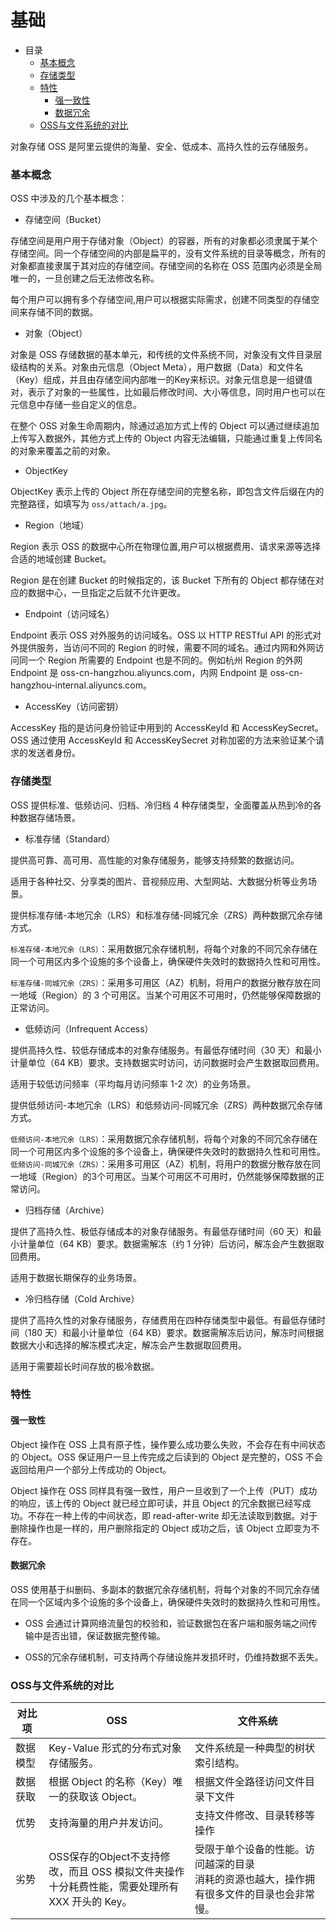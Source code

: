 # 基础

- 目录
    - [基本概念](#基本概念)
    - [存储类型](#存储类型)
    - [特性](#特性)
      - [强一致性](#强一致性)
      - [数据冗余](#数据冗余)
    - [OSS与文件系统的对比](#OSS与文件系统的对比)

对象存储 OSS 是阿里云提供的海量、安全、低成本、高持久性的云存储服务。

### 基本概念

OSS 中涉及的几个基本概念：

- 存储空间（Bucket）

存储空间是用户用于存储对象（Object）的容器，所有的对象都必须隶属于某个存储空间。同一个存储空间的内部是扁平的，没有文件系统的目录等概念，所有的对象都直接隶属于其对应的存储空间。存储空间的名称在 OSS 范围内必须是全局唯一的，一旦创建之后无法修改名称。

每个用户可以拥有多个存储空间,用户可以根据实际需求，创建不同类型的存储空间来存储不同的数据。

- 对象（Object）

对象是 OSS 存储数据的基本单元，和传统的文件系统不同，对象没有文件目录层级结构的关系。对象由元信息（Object Meta），用户数据（Data）和文件名（Key）组成，并且由存储空间内部唯一的Key来标识。对象元信息是一组键值对，表示了对象的一些属性，比如最后修改时间、大小等信息，同时用户也可以在元信息中存储一些自定义的信息。

在整个 OSS 对象生命周期内，除通过追加方式上传的 Object 可以通过继续追加上传写入数据外，其他方式上传的 Object 内容无法编辑，只能通过重复上传同名的对象来覆盖之前的对象。

- ObjectKey

ObjectKey 表示上传的 Object 所在存储空间的完整名称，即包含文件后缀在内的完整路径，如填写为 `oss/attach/a.jpg`。
  
- Region（地域）

Region 表示 OSS 的数据中心所在物理位置,用户可以根据费用、请求来源等选择合适的地域创建 Bucket。

Region 是在创建 Bucket 的时候指定的，该 Bucket 下所有的 Object 都存储在对应的数据中心，一旦指定之后就不允许更改。

- Endpoint（访问域名）

Endpoint 表示 OSS 对外服务的访问域名。OSS 以 HTTP RESTful API 的形式对外提供服务，当访问不同的 Region 的时候，需要不同的域名。通过内网和外网访问同一个 Region 所需要的 Endpoint 也是不同的。例如杭州 Region 的外网 Endpoint 是 oss-cn-hangzhou.aliyuncs.com，内网 Endpoint 是 oss-cn-hangzhou-internal.aliyuncs.com。

- AccessKey（访问密钥）

AccessKey 指的是访问身份验证中用到的 AccessKeyId 和 AccessKeySecret。OSS 通过使用 AccessKeyId 和 AccessKeySecret 对称加密的方法来验证某个请求的发送者身份。

### 存储类型

OSS 提供标准、低频访问、归档、冷归档 4 种存储类型，全面覆盖从热到冷的各种数据存储场景。

- 标准存储（Standard）

提供高可靠、高可用、高性能的对象存储服务，能够支持频繁的数据访问。

适用于各种社交、分享类的图片、音视频应用、大型网站、大数据分析等业务场景。

提供标准存储-本地冗余（LRS）和标准存储-同城冗余（ZRS）两种数据冗余存储方式。

`标准存储-本地冗余（LRS）`：采用数据冗余存储机制，将每个对象的不同冗余存储在同一个可用区内多个设施的多个设备上，确保硬件失效时的数据持久性和可用性。

`标准存储-同城冗余（ZRS）`：采用多可用区（AZ）机制，将用户的数据分散存放在同一地域（Region）的 3 个可用区。当某个可用区不可用时，仍然能够保障数据的正常访问。

- 低频访问（Infrequent Access）

提供高持久性、较低存储成本的对象存储服务。有最低存储时间（30 天）和最小计量单位（64 KB）要求。支持数据实时访问，访问数据时会产生数据取回费用。

适用于较低访问频率（平均每月访问频率 1-2 次）的业务场景。

提供低频访问-本地冗余（LRS）和低频访问-同城冗余（ZRS）两种数据冗余存储方式。

`低频访问-本地冗余（LRS）`：采用数据冗余存储机制，将每个对象的不同冗余存储在同一个可用区内多个设施的多个设备上，确保硬件失效时的数据持久性和可用性。
`低频访问-同城冗余（ZRS）`：采用多可用区（AZ）机制，将用户的数据分散存放在同一地域（Region）的3个可用区。当某个可用区不可用时，仍然能够保障数据的正常访问。

- 归档存储（Archive）

提供了高持久性、极低存储成本的对象存储服务。有最低存储时间（60 天）和最小计量单位（64 KB）要求。数据需解冻（约 1 分钟）后访问，解冻会产生数据取回费用。

适用于数据长期保存的业务场景。

- 冷归档存储（Cold Archive）

提供了高持久性的对象存储服务，存储费用在四种存储类型中最低。有最低存储时间（180 天）和最小计量单位（64 KB）要求。数据需解冻后访问，解冻时间根据数据大小和选择的解冻模式决定，解冻会产生数据取回费用。

适用于需要超长时间存放的极冷数据。

### 特性

#### 强一致性

Object 操作在 OSS 上具有原子性，操作要么成功要么失败，不会存在有中间状态的 Object。OSS 保证用户一旦上传完成之后读到的 Object 是完整的，OSS 不会返回给用户一个部分上传成功的 Object。

Object 操作在 OSS 同样具有强一致性，用户一旦收到了一个上传（PUT）成功的响应，该上传的 Object 就已经立即可读，并且 Object 的冗余数据已经写成功。不存在一种上传的中间状态，即 read-after-write 却无法读取到数据。对于删除操作也是一样的，用户删除指定的 Object 成功之后，该 Object 立即变为不存在。

#### 数据冗余

OSS 使用基于纠删码、多副本的数据冗余存储机制，将每个对象的不同冗余存储在同一个区域内多个设施的多个设备上，确保硬件失效时的数据持久性和可用性。

- OSS 会通过计算网络流量包的校验和，验证数据包在客户端和服务端之间传输中是否出错，保证数据完整传输。

- OSS的冗余存储机制，可支持两个存储设施并发损坏时，仍维持数据不丢失。

### OSS与文件系统的对比

 对比项     | OSS                                                                             | 文件系统
 --------- | --------------------------------------------------------------------------------| ----------------------------------------------------------------------
 数据模型    | Key-Value 形式的分布式对象存储服务。                                                 | 文件系统是一种典型的树状索引结构。  
 数据获取    | 根据 Object 的名称（Key）唯一的获取该 Object。                                        | 根据文件全路径访问文件目录下文件
 优势       | 支持海量的用户并发访问。                                                             | 支持文件修改、目录转移等操作
 劣势	   | OSS保存的Object不支持修改，而且 OSS 模拟文件夹操作<br>十分耗费性能，需要处理所有 XXX 开头的 Key。 | 受限于单个设备的性能。访问越深的目录<br>消耗的资源也越大，操作拥有很多文件的目录也会非常慢。